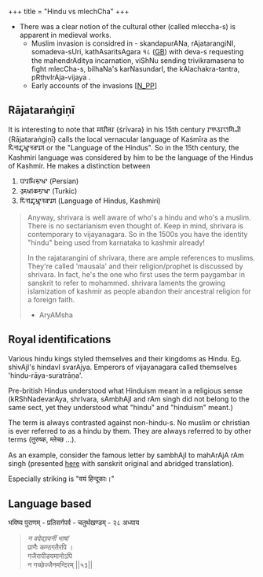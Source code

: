 +++
title = "Hindu vs mlechCha"
+++

- There was a clear notion of the cultural other (called mleccha-s) is apparent in medieval works.
  - Muslim invasion is considred in - skandapurANa, rAjatarangiNI, somadeva-sUri, kathAsaritsAgara १८ ([GB](https://sa.wikisource.org/s/93w)) with deva-s requesting the mahendrAditya incarnation, viShNu sending trivikramasena to fight mlecCha-s, bilhaNa's karNasundarI, the kAlachakra-tantra, pRthvIrAja-vijaya .
  - Early accounts of the invasions \[[N_PP](https://books.google.ca/books?id=BratRq-06SsC&lpg=PP1&dq=Nationalism%3A%20Its%20Theory%20and%20Principles%20in%20India&pg=PA119#v=onepage&q=suri&f=false)\]

## Rājataraṅgiṇī
It is interesting to note that 𑆯𑇀𑆫𑆵𑆮𑆫 {śrīvara} in his 15th century 𑆫𑆳𑆘𑆠𑆫𑆕𑇀𑆓𑆴𑆟𑆵 {Rājataraṅgiṇī} calls the local vernacular language of Kaśmīra as the 𑆲𑆴𑆤𑇀𑆢𑆶𑆱𑇀𑆡𑆳𑆤𑆮𑆳𑆖𑇀 or the "Language of the Hindus". So in the 15th century, the Kashmiri language was considered by him to be the language of the Hindus of Kashmir. He makes a distinction between

1. 𑆥𑆳𑆫𑆱𑆴𑆨𑆳𑆰𑆳 (Persian)
2. 𑆠𑆶𑆫𑆶𑆰𑇀𑆑𑆨𑆳𑆰𑆳 (Turkic)
3. 𑆲𑆴𑆤𑇀𑆢𑆶𑆱𑇀𑆡𑆳𑆤𑆮𑆳𑆖𑇀 (Language of Hindus, Kashmiri)

> Anyway, shrivara is well aware of who's a hindu and who's a muslim. There is no sectarianism even thought of. Keep in mind, shrivara is contemporary to vijayanagara. So in the 1500s you have the identity "hindu" being used from karnataka to kashmir already! 
>
> In the rajatarangini of shrivara, there are ample references to muslims. They're called 'mausala' and their religion/prophet is discussed by shrivara. In fact, he's the one who first uses the term paygambar in sanskrit to refer to mohammed. shrivara laments the growing islamization of kashmir as people abandon their ancestral religion for a foreign faith. 
> 
> - AryAMsha


## Royal identifications
Various hindu kings styled themselves and their kingdoms as Hindu. Eg. shivAjI's hindavI svarAjya. Emperors of vijayanagara called themselves 'hindu-rāya-suratrāṇa'.

Pre-british Hindus understood what Hinduism meant in a religious sense (kRShNadevarAya, shrIvara, sAmbhAjI and rAm singh did not belong to the same sect, yet they understood what "hindu" and "hinduism" meant.) 

The term is always contrasted against non-hindu-s. No muslim or christian is ever referred to as a hindu by them. They are always referred to by other terms (तुरुष्क, म्लेच्छ …).

As an example, consider the famous letter by sambhAjI to mahArAjA rAm singh (presented [here](/notes/sapiens/branches/Aryan/satem/indo-iranian/indo-aryan/jAti-varNa-practice/v2/persons/marATha/shiva-age/letters/sambhAjI-amber/) with sanskrit original and abridged translation).

Especially striking is "वयं हिन्दूकाः।"

## Language based
भविष्य पुराणम् - प्रतिसर्गपर्व - चतुर्थखण्डम् - २८ अध्याय 

> *न वदेद्यावनीं भाषां*  
> प्राणैः कण्ठगतैरपि ।  
> गजैरापीडयमानोऽपि  
> न गच्छेज्जैनमन्दिरम् \|\|५३\|\|

